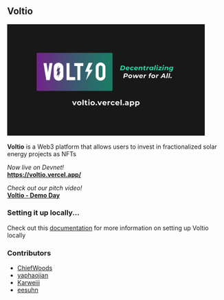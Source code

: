 ## Voltio

<img src="./voltio-cover.webp" alt="screenshot1" width="460" /> <br>

<b>Voltio</b> is a Web3 platform that allows users to invest in fractionalized solar energy projects as NFTs <br>

<i>Now live on Devnet!</I> <br>
<b>https://voltio.vercel.app/</b> <br>

<i>Check out our pitch video!</i> <br>
<b>[Voltio - Demo Day](https://www.youtube.com/watch?v=gQUjW7pLBoQ)</b> <br>

### Setting it up locally...

Check out this [documentation](./SETUP.md) for more information on setting up Voltio locally

### Contributors

- [ChiefWoods](https://github.com/ChiefWoods)
- [yaphaojian](https://github.com/yaphaojian)
- [Karweiii](https://github.com/Karweiii)
- [eesuhn](https://github.com/eesuhn)
